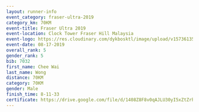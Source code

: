 ```yaml
---
layout: runner-info 
event_category: fraser-ultra-2019 
category_km: 70KM 
event-title: Fraser Ultra 2019 
event-location: Clock Tower Fraser Hill Malaysia 
event-logo: https://res.cloudinary.com/dykbosktl/image/upload/v1573613535/Logo/logo_mfst7w.jpg
event-date: 08-17-2019 
overall_rank: 5
gender_rank: 5
bib: 7032
first_name: Chee Wai
last_name: Wong
distance: 70KM
category: 70KM
gender: Male
finish_time: 8-11-33
certificate: https://drive.google.com/file/d/1408Z8F8v0qAJLU30yI5xZtZrhBR8-F0R/view?usp=sharing
---
```

